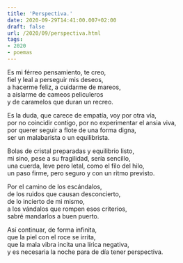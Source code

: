 ```yaml
---
title: 'Perspectiva.'
date: 2020-09-29T14:41:00.007+02:00
draft: false
url: /2020/09/perspectiva.html
tags: 
- 2020
- poemas
---
```


Es mi férreo pensamiento, te creo,  
fiel y leal a perseguir mis deseos,  
a hacerme feliz, a cuidarme de mareos,  
a aislarme de cameos peliculeros  
y de caramelos que duran un recreo.  

Es la duda, que carece de empatía, voy por otra vía,  
por no coincidir contigo, por no experimentar el ansia viva,  
por querer seguir a flote de una forma digna,  
ser un malabarista o un equilibrista.  

Bolas de cristal preparadas y equilibrio listo,   
mi sino, pese a su fragilidad, sería sencillo,  
una cuerda, leve pero letal, como el filo del hilo,  
un paso firme, pero seguro y con un ritmo previsto.  

Por el camino de los escándalos,  
de los ruidos que causan desconcierto,  
de lo incierto de mi mismo,  
a los vándalos que rompen esos criterios,  
sabré mandarlos a buen puerto.  

Así continuar, de forma infinita,  
que la piel con el roce se irrita,  
que la mala vibra incita una lírica negativa,  
y es necesaria la noche para de día tener perspectiva.  